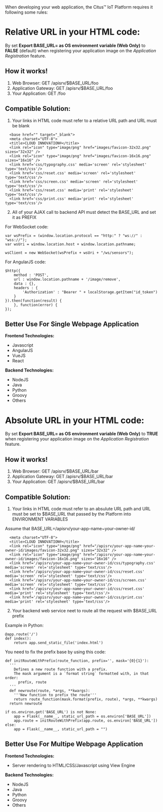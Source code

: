 When developing your web application, the Citus™ IoT Platform requires it following some rules:

Relative URL in your HTML code:
===============================
By set **Export BASE_URL= as OS environment variable (Web Only)** to **FALSE** (default) when registering your application image on the *Application Registration* feature.

How it works!
------------

1. Web Browser: GET /apisrv/$BASE_URL/foo 
2. Application Gateway: GET /apisrv/$BASE_URL/foo 
3. Your Application: GET /foo 

Compatible Solution:
-------------------

1. Your links in HTML code must refer to a relative URL path and <base> URL must be blank

```
  <base href="" target="_blank">
  <meta charset="UTF-8">
  <title>CLOUD INNOVATION®</title>
  <link rel="icon" type="image/png" href="images/favicon-32x32.png" sizes="32x32" />
  <link rel="icon" type="image/png" href="images/favicon-16x16.png" sizes="16x16" />
  <link href='css/typography.css' media='screen' rel='stylesheet' type='text/css'/>
  <link href='css/reset.css' media='screen' rel='stylesheet' type='text/css'/>
  <link href='css/screen.css' media='screen' rel='stylesheet' type='text/css'/>
  <link href='css/reset.css' media='print' rel='stylesheet' type='text/css'/>
  <link href='css/print.css' media='print' rel='stylesheet' type='text/css'/>
```
2. All of your AJAX call to backend API must detect the BASE_URL and set it as PREFIX


For WebSocket code:

```
var wsPrefix = (window.location.protocol == "http:" ? "ws://" : "wss://");
var wsUri = window.location.host + window.location.pathname;

wsClient = new WebSocket(wsPrefix + wsUri + "/ws/sensors");
```

For AngularJS code:
```
$http({
	method : 'POST',
	url : window.location.pathname + '/image/remove',
	data : {},
	headers : {
		'Authorization' : "Bearer " + localStorage.getItem("id_token")
	}
}).then(function(result) {
	}, function(error) {
});
```

Better Use For Single Webpage Application
-----------------------------------------
**Frontend Technologies:**
+ Javascript
+ AngularJS
+ VueJS
+ React

**Backend Technologies:**
+ NodeJS
+ Java
+ Python
+ Groovy
+ Others

Absolute URL in your HTML code:
===============================
By set **Export BASE_URL= as OS environment variable (Web Only)** to **TRUE** when registering your application image on the *Application Registration* feature.


How it works!
------------

1. Web Browser: GET /apisrv/$BASE_URL/bar 
2. Application Gateway: GET /apisrv/$BASE_URL/bar 
3. Your Application: GET /apisrv/$BASE_URL/bar 

Compatible Solution:
-------------------

1. Your links in HTML code must refer to an absulute URL path and <base> URL must be set to $BASE_URL that passed by the Platform into ENVIRONMENT VARIABLES

Assume that BASE_URL=/apisrv/your-app-name~your-owner-id/

```
  <meta charset="UTF-8">
  <title>CLOUD INNOVATION®</title>
  <link rel="icon" type="image/png" href="/apisrv/your-app-name~your-owner-id/images/favicon-32x32.png" sizes="32x32" />
  <link rel="icon" type="image/png" href="/apisrv/your-app-name~your-owner-id/images/favicon-16x16.png" sizes="16x16" />
  <link href='/apisrv/your-app-name~your-owner-id/css/typography.css' media='screen' rel='stylesheet' type='text/css'/>
  <link href='/apisrv/your-app-name~your-owner-id/css/reset.css' media='screen' rel='stylesheet' type='text/css'/>
  <link href='/apisrv/your-app-name~your-owner-id/css/screen.css' media='screen' rel='stylesheet' type='text/css'/>
  <link href='/apisrv/your-app-name~your-owner-id/css/reset.css' media='print' rel='stylesheet' type='text/css'/>
  <link href='/apisrv/your-app-name~your-owner-id/css/print.css' media='print' rel='stylesheet' type='text/css'/>
```
2. Your backend web service neet to route all the request with $BASE_URL prefix

Example in Python:

```
@app.route('/')
def index():
    return app.send_static_file('index.html')
```

You need to fix the prefix base by using this code:

```
def initRouteWithPrefix(route_function, prefix='', mask='{0}{1}'):
  '''
    Defines a new route function with a prefix.
    The mask argument is a `format string` formatted with, in that order:
      prefix, route
  '''
  def newroute(route, *args, **kwargs):
    '''New function to prefix the route'''
    return route_function(mask.format(prefix, route), *args, **kwargs)
  return newroute

if os.environ.get('BASE_URL') is not None:
    app = Flask(__name__, static_url_path = os.environ['BASE_URL'])
    app.route = initRouteWithPrefix(app.route, os.environ['BASE_URL'])
else:
    app = Flask(__name__, static_url_path = "")
```

Better Use For Multipe Webpage Application
-----------------------------------------
**Frontend Technologies:**
+ Server rendering to HTML/CSS/Javascript using View Engine

**Backend Technologies:**
+ NodeJS
+ Java
+ Python
+ Groovy
+ Others
